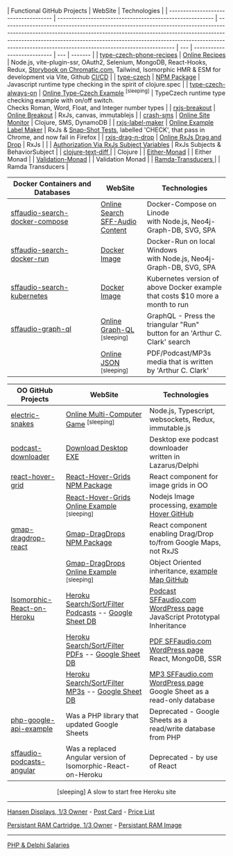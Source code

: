 | Functional&nbsp;GitHub&nbsp;Projects | WebSite                                                  | Technologies                                                                                                                                                                                                                                                                                             |
| ------------------------------------ | -------------------------------------------------------- | -------------------------------------------------------------------------------------------------------------------------------------------------------------------------------------------------------------------------------------------------------------------------------------------------------- | --- | --------------------------- | --- | ------- |
| [type-czech-phone-recipes][rec_g]    | [Online Recipes][rec_w]                                  | Node.js, vite-plugin-ssr, OAuth2, Selenium, MongoDB, React-Hooks, Redux, [Storybook on Chromatic.com](https://www.chromatic.com/library?appId=6269af43d179dc004af9a1ec&inviteToken=5fd55d68b13f4f51bc57632bcad949ba), Tailwind, Isomorphic HMR &amp; ESM for development via Vite, Github [CI/CD][rec_c] |
| [type-czech][tcz_g]                  | [NPM Package][tcz_n]                                     | Javascript runtime type checking in the spirit of clojure.spec                                                                                                                                                                                                                                           |
| [type-czech-always-on][aon_g]        | [Online Type-Czech Example][aon_w] <sup>[sleeping]</sup> | TypeCzech runtime type checking example with on/off switch.<br>Checks Roman, Word, Float, and Integer number types                                                                                                                                                                                       |
| [rxjs-breakout][brk_g]               | [Online Breakout][brk_w]                                 | RxJs, canvas, immutablejs                                                                                                                                                                                                                                                                                |
| [crash-sms][sms_g]                   | [Online Site Monitor][sms_w]                             | Clojure, SMS, DynamoDB                                                                                                                                                                                                                                                                                   |
| [rxjs-label-maker][lbl_g]            | [Online Example Label Maker][lbl_w]                      | RxJs &amp; [Snap-Shot Tests](https://steenhansen.github.io/rxjs-label-maker/tests/testing-frame.html), labelled 'CHECK', that pass in Chrome, and now fail in Firefox                                                                                                                                    |
| [rxjs-drag-n-drop][drg_g]            | [Online RxJs Drag and Drop][drg_w]                       | RxJs                                                                                                                                                                                                                                                                                                     |
|                                      | [Authorization Via RxJs Subject Variables][aut_c]        | RxJs Subjects &amp; BehaviorSubject                                                                                                                                                                                                                                                                      |     | [clojure-text-diff ][ctd_g] |     | Clojure |
| [Either-Monad][mon_g]                |                                                          | Either Monad                                                                                                                                                                                                                                                                                             |
| [Validation-Monad][val_g]            |                                                          | Validation Monad                                                                                                                                                                                                                                                                                         |
| [Ramda-Transducers ][ram_g]          |                                                          | Ramda Transducers                                                                                                                                                                                                                                                                                        |

[rec_g]: https://github.com/steenhansen/type-czech-phone-recipes
[rec_w]: https://phone-recipes.herokuapp.com/steenhansen1942/gmail.com
[rec_c]: https://github.com/steenhansen/type-czech-phone-recipes/actions/runs/2728792562
[tcz_g]: https://github.com/steenhansen/type-czech
[tcz_n]: https://www.npmjs.com/package/type-czech
[aon_g]: https://github.com/steenhansen/type-czech-always-on
[aon_w]: https://type-czech-always-on.herokuapp.com
[brk_g]: https://github.com/steenhansen/rxjs-breakout
[brk_w]: https://steenhansen.github.io/gh-pages/
[sms_g]: https://github.com/steenhansen/crash-sms
[sms_w]: https://fathomless-woodland-85635.herokuapp.com/
[lbl_g]: https://github.com/steenhansen/rxjs-label-maker
[lbl_w]: https://steenhansen.github.io/rxjs-label-maker/
[drg_g]: https://github.com/steenhansen/rxjs-drag-n-drop
[drg_w]: https://steenhansen.github.io/rxjs-drag-n-drop/
[aut_c]: https://codepen.io/steen-hansen/pen/XWEXYgQ
[ctd_g]: https://github.com/steenhansen/clojure-text-diff
[mon_g]: https://gist.github.com/steenhansen/f9a9e9eee2fd563e378d8ddfce98cf0a
[val_g]: https://gist.github.com/steenhansen/5a0dbad5388a79ebb900b257fc7a129c
[ram_g]: https://gist.github.com/steenhansen/3e8c320725c6196c9a259661473dec42

| Docker&nbsp;Containers&nbsp;and Databases | WebSite                                        | Technologies                                                                      |
| ----------------------------------------- | ---------------------------------------------- | --------------------------------------------------------------------------------- |
| [sffaudio-search-docker-compose ][sli_g]  | [Online Search SFF-Audio Content][sli_w]       | Docker-Compose on Linode<br>with Node.js, Neo4j-Graph-DB, SVG, SPA                |
| [sffaudio-search-docker-run ][swi_g]      | [Docker Image][swi_d]                          | Docker-Run on local Windows<br>with Node.js, Neo4j-Graph-DB, SVG, SPA             |
| [sffaudio-search-kubernetes][sku_g]       | [Docker Image][sku_d]                          | Kubernetes version of above Docker example<br> that costs $10 more a month to run |
| [sffaudio-graph-ql ][sgr_g]               | [Online Graph-QL][sgr_w] <sup>[sleeping]</sup> | GraphQL - Press the triangular "Run"<br>button for an 'Arthur C. Clark' search    |
|                                           | [Online JSON][sgr_j] <sup>[sleeping]</sup>     | PDF/Podcast/MP3s media that is written<br> by 'Arthur C. Clark'                   |

[sli_g]: https://github.com/steenhansen/sffaudio-search-docker-compose
[sli_w]: http://45.79.183.31/?author=isaac-asimov
[swi_g]: https://github.com/steenhansen/sffaudio-search-docker-run
[swi_d]: https://hub.docker.com/r/steenhansen/sff-audio-search
[sku_g]: https://github.com/steenhansen/sffaudio-search-kubernetes
[sku_d]: https://hub.docker.com/r/steenhansen/sff-audio-kube
[sgr_g]: https://github.com/steenhansen/sffaudio-graph-ql
[sgr_w]: https://sffaudio-graph-ql.herokuapp.com/graphiql?operationName=serch_ql&query=query%20serch_ql(%24search_parameter%3A%20String!)%20%7B%0A%20%20search_site_content(search_text%3A%20%24search_parameter)%20%7B%0A%20%20%20%20%20%20...%20on%20ArticlePage%7B%20ID%20headline%20article_post%20%20%20%7D%2C%0A%20%20%20%20...%20on%20MentionPage%7B%20ID%20headline%20mention_post%20%20%20%7D%2C%0A%20%20%20%20...%20on%20RsdMedia%20%7B%20ID%20rsd_post%20resource%0A%20%20%20%20%20%20%20%20%20%20%20%20%20%20%20%20%20%20%20%20%20%20book%7B%20author%20title%20%7D%0A%20%20%20%20%20%20%20%20%20%20%20%20%20%20%20%20%20%20%20%20%20%20podcast%20%7B%20description%20mp3%20length%20episode%20%7D%20%20%20%7D%2C%0A%20%20%20%20...%20on%20SffAudioMedia%20%7B%20ID%20sffaudio_post%20narrator%0A%20%20%20%20%20%20%20%20%20%20%20%20%20%20%20%20%20%20%20%20%20%20%20%20%20%20%20possiblebook%7B%20author%20title%20%7D%0A%20%20%20%20%20%20%20%20%20%20%20%20%20%20%20%20%20%20%20%20%20%20%20%20%20%20%20podcast%20%7B%20description%20mp3%20length%20episode%20%7D%20%20%20%7D%2C%0A%20%20%20%20...%20on%20PdfMedia%20%7B%20ID%0A%20%20%20%20%20%20%20%20%20%20%20%20%20%20%20%20%20%20%20%20%20%20book%7B%20author%20title%20%7D%0A%20%20%20%20%20%20%20%20%20%20%20%20%20%20%20%20%20%20%20%20%20%20issues%20%7B%20url%20publisher%20pages%20%7D%20%20%20%7D%0A%20%20%7D%0A%7D%0A&variables=%7B%0A%20%20%22search_parameter%22%3A%20%22Clarke%22%0A%7D
[sgr_j]: https://sffaudio-graph-ql.herokuapp.com/graphql?operationName=serch_ql&query=%0Aquery%20serch_ql(%24search_parameter%3A%20String!)%20%7B%0A%20search_site_content(search_text%3A%20%24search_parameter)%20%7B%0A%20...%20on%20ArticlePage%7B%20ID%20headline%20article_post%20%7D%2C%0A%20...%20on%20MentionPage%7B%20ID%20headline%20mention_post%20%7D%2C%0A%20...%20on%20RsdMedia%20%7B%20ID%20rsd_post%20resource%0A%20book%20%7B%20author%20title%20%7D%0A%20podcast%20%7B%20description%20mp3%20length%20episode%20%7D%20%7D%2C%0A%20...%20on%20SffAudioMedia%20%7B%20ID%20sffaudio_post%20narrator%20about%0A%20possiblebook%7B%20author%20title%20%7D%0A%20podcast%20%7B%20description%20mp3%20length%20episode%20%7D%20%7D%2C%0A%20...%20on%20PdfMedia%20%7B%20ID%0A%20book%20%7B%20author%20title%20%7D%0A%20issues%20%7B%20url%20publisher%20pages%20%7D%20%7D%0A%20%7D%0A%7D%20&variables=%7B%20%22search_parameter%22%3A%20%22clarke%22%7D

| OO GitHub Projects                  | WebSite                                                                 | Technologies                                                                   |
| ----------------------------------- | ----------------------------------------------------------------------- | ------------------------------------------------------------------------------ |
| [electric-snakes][elc_g]            | [Online Multi-Computer Game][elc_w] <sup>[sleeping]</sup>               | Node.js, Typescript, websockets, Redux, immutable.js                           |
| [podcast-downloader][dsk_g]         | [Download Desktop EXE][dsk_w]                                           | Desktop exe podcast downloader<br>written in Lazarus/Delphi                    |
| [react-hover-grid][rhg_g]           | [React-Hover-Grids NPM Package][rhg_n]                                  | React component for image grids in OO                                          |
|                                     | [React-Hover-Grids Online Example][rhg_w] <sup>[sleeping]</sup>         | Nodejs Image processing, [example Hover GitHub][rhg_e]                         |
| [gmap-dragdrop-react][map_g]        | [Gmap-DragDrops NPM Package][map_n]                                     | React component enabling Drag/Drop<br>to/from Google Maps, not RxJS            |
|                                     | [Gmap-DragDrops Online Example][map_w] <sup>[sleeping]</sup>            | Object Oriented inheritance, [example Map GitHub][map_e]                       |
| [Isomorphic-React-on-Heroku][iso_g] | [Heroku Search/Sort/Filter Podcasts][pod_h] -- [Google Sheet DB][pod_s] | [Podcast SFFaudio.com WordPress page][pod_w] JavaScript Prototypal Inheritance |
|                                     | [Heroku Search/Sort/Filter PDFs][pdf_h] -- [Google Sheet DB][pdf_s]     | [PDF SFFaudio.com WordPress page][pdf_w] React, MongoDB, SSR                   |
|                                     | [Heroku Search/Sort/Filter MP3s][rsd_h] -- [Google Sheet DB][rsd_s]     | [MP3 SFFaudio.com WordPress page][rsd_w] Google Sheet as a read-only database  |
| [php-google-api-example][php_g]     | Was a PHP library that updated Google Sheets                            | Deprecated - Google Sheets as a read/write database from PHP                   |
| [sffaudio-podcasts-angular][ang_g]  | Was a replaced Angular version of Isomorphic-React-on-Heroku            | Deprecated - by use of React                                                   |

[pod_h]: https://sffaudio.herokuapp.com/podcast/table
[pdf_h]: https://sffaudio.herokuapp.com/pdf/table
[rsd_h]: https://sffaudio.herokuapp.com/rsd/table
[pod_s]: https://docs.google.com/spreadsheets/d/1cWtA1AaY83cBuU_6vt64adDeR-dfT-X1U5VgvCRVMAg/edit#gid=0
[rsd_s]: https://docs.google.com/spreadsheets/d/1VFMgWy6wmTkFIpeNW-NkZdWmpz5iZcuULgMpjn8_QgU/edit#gid=0
[pdf_s]: https://docs.google.com/spreadsheets/d/1sbQ8NR7hvcm4EjSlyhmte0rYtI_G3vnc1o5KLPAW2lc/edit#gid=0
[pod_w]: https://www.sffaudio.com/the-sffaudio-podcast/
[pdf_w]: https://www.sffaudio.com/public-domain-pdf-page/
[rsd_w]: https://www.sffaudio.com/reading-short-and-deep/
[elc_g]: https://github.com/steenhansen/electric-snakes
[elc_w]: https://electric-snakes.herokuapp.com/create-game
[dsk_g]: https://github.com/steenhansen/podcast-downloader
[dsk_w]: https://github.com/steenhansen/podcast-downloader/raw/master/podcast-downloader-exes.zip
[rhg_g]: https://github.com/steenhansen/react-hover-grid
[rhg_n]: https://www.npmjs.com/package/react-hover-grid
[rhg_w]: https://react-hover-grid.herokuapp.com
[rhg_e]: https://github.com/steenhansen/react-hover-grid-examples
[map_g]: https://github.com/steenhansen/gmap-dragdrop-react
[map_n]: https://www.npmjs.com/package/gmap-dragdrop-react
[map_w]: https://gddr.herokuapp.com/maps
[map_e]: https://github.com/steenhansen/gmap-dragdrop-examples
[iso_g]: https://github.com/steenhansen/Isomorphic-React-on-Heroku
[php_g]: https://github.com/steenhansen/php-google-api-example
[ang_g]: https://github.com/steenhansen/sffaudio-podcasts-angular

<div align="center">[sleeping] A slow to start free Heroku site</div>

---

[Hansen Displays, 1/3 Owner](https://web.archive.org/web/20110204235449/http://hansendisplays.com/) - [Post Card](/images/hansen-displays-photo.jpg) - [Price List](/images/hansen-displays-brochure_us.pdf)

[Persistant RAM Cartridge, 1/3 Owner](https://atariage.com/forums/topic/287343-the-persistent-ram-cartridge/) - [Persistant RAM Image](/images/persistant-ram-front.jpg)

---

[PHP &amp; Delphi Salaries](https://cdn.sstatic.net/insights/Img/Survey/2018/salary_language-1.svg?v=3f273db9f512)

